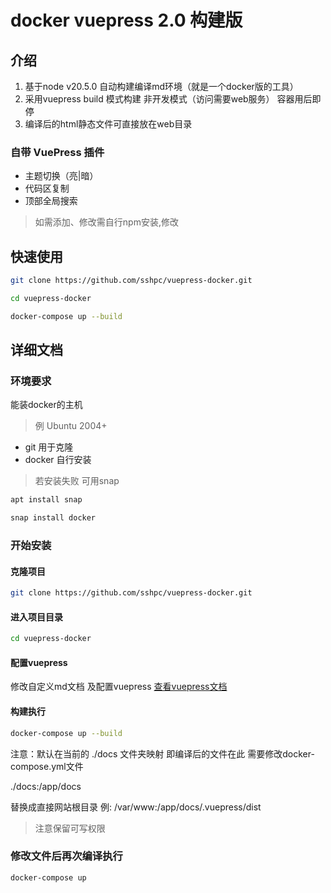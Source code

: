# docker vuepress 2.0 构建版

## 介绍

1. 基于node v20.5.0  自动构建编译md环境（就是一个docker版的工具）
2. 采用vuepress build 模式构建 非开发模式（访问需要web服务） 容器用后即停
3. 编译后的html静态文件可直接放在web目录

### 自带 VuePress 插件

* 主题切换（亮|暗）
* 代码区复制
* 顶部全局搜索

>如需添加、修改需自行npm安装,修改

## 快速使用

```sh
git clone https://github.com/sshpc/vuepress-docker.git
```
```sh
cd vuepress-docker
```
```sh
docker-compose up --build
```

## 详细文档

### 环境要求

能装docker的主机 
> 例 Ubuntu 2004+

* git 用于克隆
* docker 自行安装
 
>若安装失败 可用snap  
```sh
apt install snap 
```
```sh
snap install docker
```

### 开始安装

#### 克隆项目
```sh
git clone https://github.com/sshpc/vuepress-docker.git
```

#### 进入项目目录

```sh
cd vuepress-docker
```

#### 配置vuepress

修改自定义md文档 及配置vuepress [查看vuepress文档](https://v2.vuepress.vuejs.org/zh/guide/getting-started.html)


#### 构建执行

```sh
docker-compose up --build
```
注意：默认在当前的 ./docs 文件夹映射 即编译后的文件在此 需要修改docker-compose.yml文件

./docs:/app/docs

替换成直接网站根目录 例: /var/www:/app/docs/.vuepress/dist
>注意保留可写权限


### 修改文件后再次编译执行
 
```sh
docker-compose up
```











